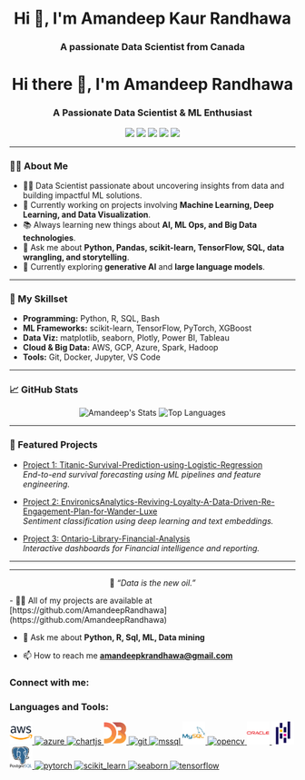 <h1 align="center">Hi 👋, I'm Amandeep Kaur Randhawa</h1>
<h3 align="center">A passionate Data Scientist from Canada</h3>
<h1 align="center">Hi there 👋, I'm Amandeep Randhawa</h1>
<h3 align="center">A Passionate Data Scientist & ML Enthusiast</h3>

<p align="center">
  <img src="https://img.shields.io/badge/Python-blue?logo=python&logoColor=white" />
  <img src="https://img.shields.io/badge/R-276DC3?logo=r&logoColor=white" />
  <img src="https://img.shields.io/badge/Machine%20Learning-yellowgreen" />
  <img src="https://img.shields.io/badge/Data%20Visualization-orange" />
  <img src="https://img.shields.io/badge/Deep%20Learning-FF6F00" />
</p>

---

### 👨‍💻 About Me

- 🧑‍💻 Data Scientist passionate about uncovering insights from data and building impactful ML solutions.
- 🔭 Currently working on projects involving **Machine Learning, Deep Learning, and Data Visualization**.
- 📚 Always learning new things about **AI, ML Ops, and Big Data technologies**.
- 💬 Ask me about **Python, Pandas, scikit-learn, TensorFlow, SQL, data wrangling, and storytelling**.
- 🌱 Currently exploring **generative AI** and **large language models**.

---

### 🚀 My Skillset

- **Programming:** Python, R, SQL, Bash
- **ML Frameworks:** scikit-learn, TensorFlow, PyTorch, XGBoost
- **Data Viz:** matplotlib, seaborn, Plotly, Power BI, Tableau
- **Cloud & Big Data:** AWS, GCP, Azure, Spark, Hadoop
- **Tools:** Git, Docker, Jupyter, VS Code

---

### 📈 GitHub Stats

<p align="center">
  <img src="https://github-readme-stats.vercel.app/api?username=AmandeepRandhawa&show_icons=true&theme=radical" alt="Amandeep's Stats" />
  <img src="https://github-readme-stats.vercel.app/api/top-langs/?username=AmandeepRandhawa&layout=compact&theme=radical" alt="Top Languages" />
</p>

---

### 🚩 Featured Projects

- [Project 1: Titanic-Survival-Prediction-using-Logistic-Regression](https://github.com/AmandeepRandhawa/Titanic-Survival-Prediction-using-Logistic-Regression)  
  *End-to-end survival forecasting using ML pipelines and feature engineering.*

- [Project 2: EnvironicsAnalytics-Reviving-Loyalty-A-Data-Driven-Re-Engagement-Plan-for-Wander-Luxe](https://github.com/AmandeepRandhawa/EnvironicsAnalytics-Reviving-Loyalty-A-Data-Driven-Re-Engagement-Plan-for-Wander-Luxe)  
  *Sentiment classification using deep learning and text embeddings.*

- [Project 3: Ontario-Library-Financial-Analysis](https://github.com/AmandeepRandhawa/Ontario-Library-Financial-Analysis)  
  *Interactive dashboards for Financial intelligence and reporting.*

---


---

<p align="center">
  🧠 <i>“Data is the new oil.”</i>
</p>
- 👨‍💻 All of my projects are available at [https://github.com/AmandeepRandhawa](https://github.com/AmandeepRandhawa)

- 💬 Ask me about **Python, R, Sql, ML, Data mining**

- 📫 How to reach me **amandeepkrandhawa@gmail.com**

<h3 align="left">Connect with me:</h3>
<p align="left">
</p>

<h3 align="left">Languages and Tools:</h3>
<p align="left"> <a href="https://aws.amazon.com" target="_blank" rel="noreferrer"> <img src="https://raw.githubusercontent.com/devicons/devicon/master/icons/amazonwebservices/amazonwebservices-original-wordmark.svg" alt="aws" width="40" height="40"/> </a> <a href="https://azure.microsoft.com/en-in/" target="_blank" rel="noreferrer"> <img src="https://www.vectorlogo.zone/logos/microsoft_azure/microsoft_azure-icon.svg" alt="azure" width="40" height="40"/> </a> <a href="https://www.chartjs.org" target="_blank" rel="noreferrer"> <img src="https://www.chartjs.org/media/logo-title.svg" alt="chartjs" width="40" height="40"/> </a> <a href="https://d3js.org/" target="_blank" rel="noreferrer"> <img src="https://raw.githubusercontent.com/devicons/devicon/master/icons/d3js/d3js-original.svg" alt="d3js" width="40" height="40"/> </a> <a href="https://git-scm.com/" target="_blank" rel="noreferrer"> <img src="https://www.vectorlogo.zone/logos/git-scm/git-scm-icon.svg" alt="git" width="40" height="40"/> </a> <a href="https://www.microsoft.com/en-us/sql-server" target="_blank" rel="noreferrer"> <img src="https://www.svgrepo.com/show/303229/microsoft-sql-server-logo.svg" alt="mssql" width="40" height="40"/> </a> <a href="https://www.mysql.com/" target="_blank" rel="noreferrer"> <img src="https://raw.githubusercontent.com/devicons/devicon/master/icons/mysql/mysql-original-wordmark.svg" alt="mysql" width="40" height="40"/> </a> <a href="https://opencv.org/" target="_blank" rel="noreferrer"> <img src="https://www.vectorlogo.zone/logos/opencv/opencv-icon.svg" alt="opencv" width="40" height="40"/> </a> <a href="https://www.oracle.com/" target="_blank" rel="noreferrer"> <img src="https://raw.githubusercontent.com/devicons/devicon/master/icons/oracle/oracle-original.svg" alt="oracle" width="40" height="40"/> </a> <a href="https://pandas.pydata.org/" target="_blank" rel="noreferrer"> <img src="https://raw.githubusercontent.com/devicons/devicon/2ae2a900d2f041da66e950e4d48052658d850630/icons/pandas/pandas-original.svg" alt="pandas" width="40" height="40"/> </a> <a href="https://www.postgresql.org" target="_blank" rel="noreferrer"> <img src="https://raw.githubusercontent.com/devicons/devicon/master/icons/postgresql/postgresql-original-wordmark.svg" alt="postgresql" width="40" height="40"/> </a> <a href="https://pytorch.org/" target="_blank" rel="noreferrer"> <img src="https://www.vectorlogo.zone/logos/pytorch/pytorch-icon.svg" alt="pytorch" width="40" height="40"/> </a> <a href="https://scikit-learn.org/" target="_blank" rel="noreferrer"> <img src="https://upload.wikimedia.org/wikipedia/commons/0/05/Scikit_learn_logo_small.svg" alt="scikit_learn" width="40" height="40"/> </a> <a href="https://seaborn.pydata.org/" target="_blank" rel="noreferrer"> <img src="https://seaborn.pydata.org/_images/logo-mark-lightbg.svg" alt="seaborn" width="40" height="40"/> </a> <a href="https://www.tensorflow.org" target="_blank" rel="noreferrer"> <img src="https://www.vectorlogo.zone/logos/tensorflow/tensorflow-icon.svg" alt="tensorflow" width="40" height="40"/> </a> </p>
